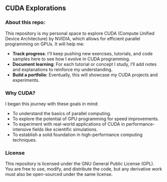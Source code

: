 ## CUDA Explorations

### About this repo:
This repository is my personal space to explore CUDA (Compute Unified Device Architecture) by NVIDIA, which allows for efficient parallel programming on GPUs. 
It will help me:
- **Track progress**: I'll keep pushing new exercises, tutorials, and code samples here to see how I evolve in CUDA programming.
- **Document learning**: For each tutorial or concept I study, I’ll add notes and explanations to reinforce my understanding.
- **Build a portfolio**: Eventually, this will showcase my CUDA projects and experiments.

### Why CUDA?
I began this journey with these goals in mind:
- To understand the basics of parallel computing.
- To explore the potential of GPU programming for speed improvements.
- To experiment with real-world applications of CUDA in performance-intensive fields like scientific simulations.
- To establish a solid foundation in high-performance computing techniques.

### License
This repository is licensed under the GNU General Public License (GPL). 
You are free to use, modify, and distribute the code, but any derivative work must also be open-sourced under the same license. 
